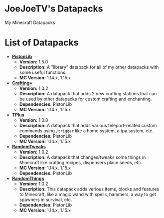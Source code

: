 # JoeJoeTV's Datapacks
My Minecraft Datapacks

# List of Datapacks

* **[PistonLib](https://github.com/JoeJoeTV/datapacks/tree/master/pistonlib)**
  * **Version:** 1.5.0
  * **Description:** A "library" datapack for all of my other datapacks with some useful functions.
  * **MC Version:** 1.14.x, 1.15.x
* **[Crafting+](https://github.com/JoeJoeTV/datapacks/tree/master/craftingplus)**
  * **Version:** 1.0.2
  * **Description:** A datapack that adds 2 new crafting stations that can be used by other datapacks for custom crafting and enchanting.
  * **Dependencies:** PistonLib
  * **MC Version:** 1.14.x, 1.15.x
* **[TPlus](https://github.com/JoeJoeTV/datapacks/tree/master/tplus)**
  * **Version:** 1.0.8
  * **Description:** A datapack that adds various teleport-related custom commands using `/trigger` like a home system, a tpa system, etc.
  * **Dependencies:** PistonLib
  * **MC Version:** 1.14.x, 1.15.x
* **[RandomTweaks](https://github.com/JoeJoeTV/datapacks/tree/master/randomtweaks)**
  * **Version:** 1.0.2
  * **Description:** A datapack that changes/tweaks some things in Minecraft like crafting recipes, dispensers place seeds, etc.
  * **MC Version:** 1.14.x, 1.15.x
  * **Dependencies:** PistonLib
* **[RandomThings](https://github.com/JoeJoeTV/datapacks/tree/master/randomthings)**
  * **Version:** 1.0.2
  * **Description:** This datapack adds verious items, blocks and features to Minecraft, like a magic wand with spells, hammers, a way to                      get spawners in survival, etc.
  * **Dependencies:** PistonLib
  * **MC Version:** 1.14.x, 1.15.x
